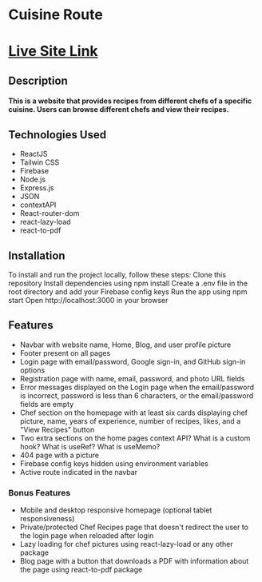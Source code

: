 # Cuisine Route

# [Live Site Link](https://cuisine-route.web.app/)

## Description

#### This is a website that provides recipes from different chefs of a specific cuisine. Users can browse different chefs and view their recipes.

## Technologies Used

- ReactJS
- Tailwin CSS
- Firebase
- Node.js
- Express.js
- JSON
- contextAPI
- React-router-dom
- react-lazy-load
- react-to-pdf

## Installation

To install and run the project locally, follow these steps:
Clone this repository
Install dependencies using npm install
Create a .env file in the root directory and add your Firebase config keys
Run the app using npm start
Open http://localhost:3000 in your browser

## Features

- Navbar with website name, Home, Blog, and user profile picture
- Footer present on all pages
- Login page with email/password, Google sign-in, and GitHub sign-in options
- Registration page with name, email, password, and photo URL fields
- Error messages displayed on the Login page when the email/password is incorrect, password is less than 6 characters, or the email/password fields are empty
- Chef section on the homepage with at least six cards displaying chef picture, name, years of experience, number of recipes, likes, and a "View Recipes" button
- Two extra sections on the home pages context API? What is a custom hook? What is useRef? What is useMemo?
- 404 page with a picture
- Firebase config keys hidden using environment variables
- Active route indicated in the navbar

### Bonus Features

- Mobile and desktop responsive homepage (optional tablet responsiveness)
- Private/protected Chef Recipes page that doesn't redirect the user to the login page when reloaded after login
- Lazy loading for chef pictures using react-lazy-load or any other package
- Blog page with a button that downloads a PDF with information about the page using react-to-pdf package
